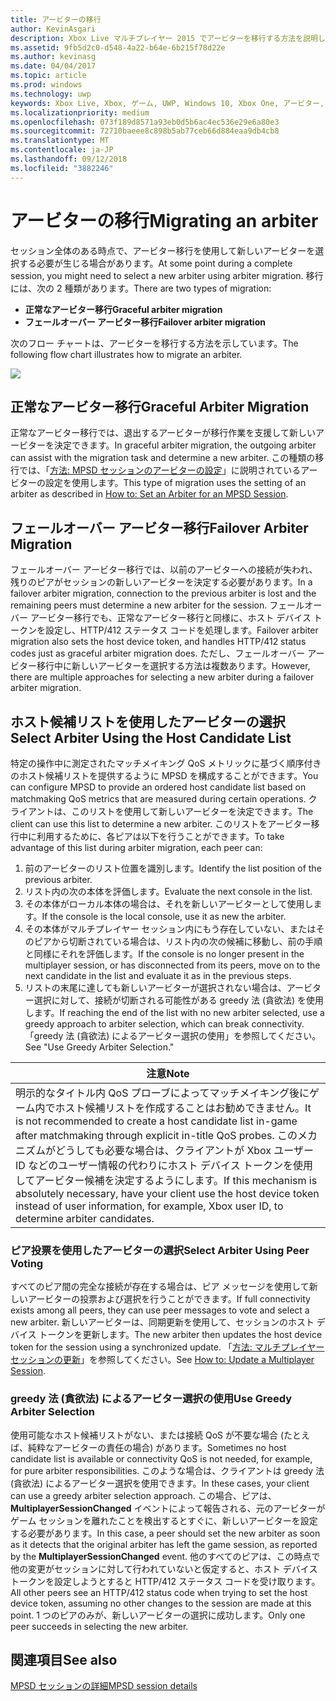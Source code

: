 ```yaml
---
title: アービターの移行
author: KevinAsgari
description: Xbox Live マルチプレイヤー 2015 でアービターを移行する方法を説明します。
ms.assetid: 9fb5d2c0-d548-4a22-b64e-6b215f78d22e
ms.author: kevinasg
ms.date: 04/04/2017
ms.topic: article
ms.prod: windows
ms.technology: uwp
keywords: Xbox Live, Xbox, ゲーム, UWP, Windows 10, Xbox One, アービター, マルチプレイヤー 2015
ms.localizationpriority: medium
ms.openlocfilehash: 073f189d8571a93eb0d5b6ac4ec536e29e6a80e3
ms.sourcegitcommit: 72710baeee8c898b5ab77ceb66d884eaa9db4cb8
ms.translationtype: MT
ms.contentlocale: ja-JP
ms.lasthandoff: 09/12/2018
ms.locfileid: "3882246"
---
```

# <a name="migrating-an-arbiter"></a><span data-ttu-id="bccd5-104">アービターの移行</span><span class="sxs-lookup"><span data-stu-id="bccd5-104">Migrating an arbiter</span></span>

<span data-ttu-id="bccd5-105">セッション全体のある時点で、アービター移行を使用して新しいアービターを選択する必要が生じる場合があります。</span><span class="sxs-lookup"><span data-stu-id="bccd5-105">At some point during a complete session, you might need to select a new arbiter using arbiter migration.</span></span> <span data-ttu-id="bccd5-106">移行には、次の 2 種類があります。</span><span class="sxs-lookup"><span data-stu-id="bccd5-106">There are two types of migration:</span></span>

-   **<span data-ttu-id="bccd5-107">正常なアービター移行</span><span class="sxs-lookup"><span data-stu-id="bccd5-107">Graceful arbiter migration</span></span>**
-   **<span data-ttu-id="bccd5-108">フェールオーバー アービター移行</span><span class="sxs-lookup"><span data-stu-id="bccd5-108">Failover arbiter migration</span></span>**

<span data-ttu-id="bccd5-109">次のフロー チャートは、アービターを移行する方法を示しています。</span><span class="sxs-lookup"><span data-stu-id="bccd5-109">The following flow chart illustrates how to migrate an arbiter.</span></span>

![](../../images/multiplayer/Multiplayer_2015_HostMigration.png)

## <a name="graceful-arbiter-migration"></a><span data-ttu-id="bccd5-110">正常なアービター移行</span><span class="sxs-lookup"><span data-stu-id="bccd5-110">Graceful Arbiter Migration</span></span>

<span data-ttu-id="bccd5-111">正常なアービター移行では、退出するアービターが移行作業を支援して新しいアービターを決定できます。</span><span class="sxs-lookup"><span data-stu-id="bccd5-111">In graceful arbiter migration, the outgoing arbiter can assist with the migration task and determine a new arbiter.</span></span> <span data-ttu-id="bccd5-112">この種類の移行では、「[方法: MPSD セッションのアービターの設定](multiplayer-how-tos.md)」に説明されているアービターの設定を使用します。</span><span class="sxs-lookup"><span data-stu-id="bccd5-112">This type of migration uses the setting of an arbiter as described in [How to: Set an Arbiter for an MPSD Session](multiplayer-how-tos.md).</span></span>


## <a name="failover-arbiter-migration"></a><span data-ttu-id="bccd5-113">フェールオーバー アービター移行</span><span class="sxs-lookup"><span data-stu-id="bccd5-113">Failover Arbiter Migration</span></span>

<span data-ttu-id="bccd5-114">フェールオーバー アービター移行では、以前のアービターへの接続が失われ、残りのピアがセッションの新しいアービターを決定する必要があります。</span><span class="sxs-lookup"><span data-stu-id="bccd5-114">In a failover arbiter migration, connection to the previous arbiter is lost and the remaining peers must determine a new arbiter for the session.</span></span> <span data-ttu-id="bccd5-115">フェールオーバー アービター移行でも、正常なアービター移行と同様に、ホスト デバイス トークンを設定し、HTTP/412 ステータス コードを処理します。</span><span class="sxs-lookup"><span data-stu-id="bccd5-115">Failover arbiter migration also sets the host device token, and handles HTTP/412 status codes just as graceful arbiter migration does.</span></span> <span data-ttu-id="bccd5-116">ただし、フェールオーバー アービター移行中に新しいアービターを選択する方法は複数あります。</span><span class="sxs-lookup"><span data-stu-id="bccd5-116">However, there are multiple approaches for selecting a new arbiter during a failover arbiter migration.</span></span>
## <a name="select-arbiter-using-the-host-candidate-list"></a><span data-ttu-id="bccd5-117">ホスト候補リストを使用したアービターの選択</span><span class="sxs-lookup"><span data-stu-id="bccd5-117">Select Arbiter Using the Host Candidate List</span></span>

<span data-ttu-id="bccd5-118">特定の操作中に測定されたマッチメイキング QoS メトリックに基づく順序付きのホスト候補リストを提供するように MPSD を構成することができます。</span><span class="sxs-lookup"><span data-stu-id="bccd5-118">You can configure MPSD to provide an ordered host candidate list based on matchmaking QoS metrics that are measured during certain operations.</span></span> <span data-ttu-id="bccd5-119">クライアントは、このリストを使用して新しいアービターを決定できます。</span><span class="sxs-lookup"><span data-stu-id="bccd5-119">The client can use this list to determine a new arbiter.</span></span> <span data-ttu-id="bccd5-120">このリストをアービター移行中に利用するために、各ピアは以下を行うことができます。</span><span class="sxs-lookup"><span data-stu-id="bccd5-120">To take advantage of this list during arbiter migration, each peer can:</span></span>

1.  <span data-ttu-id="bccd5-121">前のアービターのリスト位置を識別します。</span><span class="sxs-lookup"><span data-stu-id="bccd5-121">Identify the list position of the previous arbiter.</span></span>
2.  <span data-ttu-id="bccd5-122">リスト内の次の本体を評価します。</span><span class="sxs-lookup"><span data-stu-id="bccd5-122">Evaluate the next console in the list.</span></span>
3.  <span data-ttu-id="bccd5-123">その本体がローカル本体の場合は、それを新しいアービターとして使用します。</span><span class="sxs-lookup"><span data-stu-id="bccd5-123">If the console is the local console, use it as new the arbiter.</span></span>
4.  <span data-ttu-id="bccd5-124">その本体がマルチプレイヤー セッション内にもう存在していない、またはそのピアから切断されている場合は、リスト内の次の候補に移動し、前の手順と同様にそれを評価します。</span><span class="sxs-lookup"><span data-stu-id="bccd5-124">If the console is no longer present in the multiplayer session, or has disconnected from its peers, move on to the next candidate in the list and evaluate it as in the previous steps.</span></span>
5.  <span data-ttu-id="bccd5-125">リストの末尾に達しても新しいアービターが選択されない場合は、アービター選択に対して、接続が切断される可能性がある greedy 法 (貪欲法) を使用します。</span><span class="sxs-lookup"><span data-stu-id="bccd5-125">If reaching the end of the list with no new arbiter selected, use a greedy approach to arbiter selection, which can break connectivity.</span></span> <span data-ttu-id="bccd5-126">「greedy 法 (貪欲法) によるアービター選択の使用」を参照してください。</span><span class="sxs-lookup"><span data-stu-id="bccd5-126">See "Use Greedy Arbiter Selection."</span></span>

| <span data-ttu-id="bccd5-127">注意</span><span class="sxs-lookup"><span data-stu-id="bccd5-127">Note</span></span>                                                                                                                                                                                                                                                                                    |
|------------------------------------------------------------------------------------------------------------------------------------------------------------------------------------------------------------------------------------------------------------------------------------------------------|
| <span data-ttu-id="bccd5-128">明示的なタイトル内 QoS プローブによってマッチメイキング後にゲーム内でホスト候補リストを作成することはお勧めできません。</span><span class="sxs-lookup"><span data-stu-id="bccd5-128">It is not recommended to create a host candidate list in-game after matchmaking through explicit in-title QoS probes.</span></span> <span data-ttu-id="bccd5-129">このメカニズムがどうしても必要な場合は、クライアントが Xbox ユーザー ID などのユーザー情報の代わりにホスト デバイス トークンを使用してアービター候補を決定するようにします。</span><span class="sxs-lookup"><span data-stu-id="bccd5-129">If this mechanism is absolutely necessary, have your client use the host device token instead of user information, for example, Xbox user ID, to determine arbiter candidates.</span></span> |


### <a name="select-arbiter-using-peer-voting"></a><span data-ttu-id="bccd5-130">ピア投票を使用したアービターの選択</span><span class="sxs-lookup"><span data-stu-id="bccd5-130">Select Arbiter Using Peer Voting</span></span>

<span data-ttu-id="bccd5-131">すべてのピア間の完全な接続が存在する場合は、ピア メッセージを使用して新しいアービターの投票および選択を行うことができます。</span><span class="sxs-lookup"><span data-stu-id="bccd5-131">If full connectivity exists among all peers, they can use peer messages to vote and select a new arbiter.</span></span> <span data-ttu-id="bccd5-132">新しいアービターは、同期更新を使用して、セッションのホスト デバイス トークンを更新します。</span><span class="sxs-lookup"><span data-stu-id="bccd5-132">The new arbiter then updates the host device token for the session using a synchronized update.</span></span> <span data-ttu-id="bccd5-133">「[方法: マルチプレイヤー セッションの更新](multiplayer-how-tos.md)」を参照してください。</span><span class="sxs-lookup"><span data-stu-id="bccd5-133">See [How to: Update a Multiplayer Session](multiplayer-how-tos.md).</span></span>


### <a name="use-greedy-arbiter-selection"></a><span data-ttu-id="bccd5-134">greedy 法 (貪欲法) によるアービター選択の使用</span><span class="sxs-lookup"><span data-stu-id="bccd5-134">Use Greedy Arbiter Selection</span></span>

<span data-ttu-id="bccd5-135">使用可能なホスト候補リストがない、または接続 QoS が不要な場合 (たとえば、純粋なアービターの責任の場合) があります。</span><span class="sxs-lookup"><span data-stu-id="bccd5-135">Sometimes no host candidate list is available or connectivity QoS is not needed, for example, for pure arbiter responsibilities.</span></span> <span data-ttu-id="bccd5-136">このような場合は、クライアントは greedy 法 (貪欲法) によるアービター選択を使用できます。</span><span class="sxs-lookup"><span data-stu-id="bccd5-136">In these cases, your client can use a greedy arbiter selection approach.</span></span> <span data-ttu-id="bccd5-137">この場合、ピアは、**MultiplayerSessionChanged** イベントによって報告される、元のアービターがゲーム セッションを離れたことを検出するとすぐに、新しいアービターを設定する必要があります。</span><span class="sxs-lookup"><span data-stu-id="bccd5-137">In this case, a peer should set the new arbiter as soon as it detects that the original arbiter has left the game session, as reported by the **MultiplayerSessionChanged** event.</span></span> <span data-ttu-id="bccd5-138">他のすべてのピアは、この時点で他の変更がセッションに対して行われていないと仮定すると、ホスト デバイス トークンを設定しようとすると HTTP/412 ステータス コードを受け取ります。</span><span class="sxs-lookup"><span data-stu-id="bccd5-138">All other peers see an HTTP/412 status code when trying to set the host device token, assuming no other changes to the session are made at this point.</span></span> <span data-ttu-id="bccd5-139">1 つのピアのみが、新しいアービターの選択に成功します。</span><span class="sxs-lookup"><span data-stu-id="bccd5-139">Only one peer succeeds in selecting the new arbiter.</span></span>


## <a name="see-also"></a><span data-ttu-id="bccd5-140">関連項目</span><span class="sxs-lookup"><span data-stu-id="bccd5-140">See also</span></span>

[<span data-ttu-id="bccd5-141">MPSD セッションの詳細</span><span class="sxs-lookup"><span data-stu-id="bccd5-141">MPSD session details</span></span>](mpsd-session-details.md)
